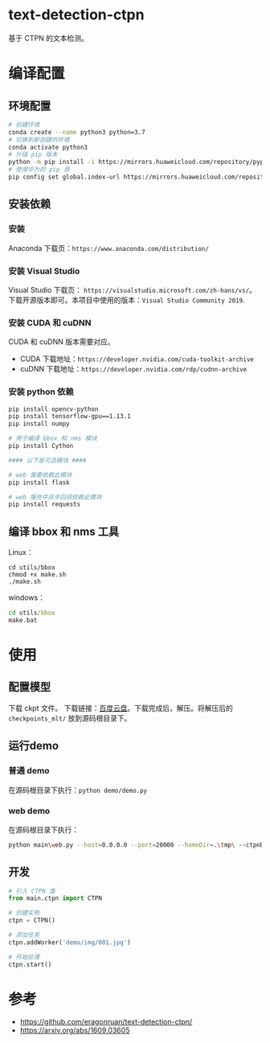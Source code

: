 # text-detection-ctpn
基于 CTPN 的文本检测。

# 编译配置

## 环境配置
```sh
# 创建环境
conda create --name python3 python=3.7
# 切换到新创建的环境
conda activate python3
# 升级 pip 版本
python -m pip install -i https://mirrors.huaweicloud.com/repository/pypi/simple pip --upgrade
# 使用华为的 pip 源
pip config set global.index-url https://mirrors.huaweicloud.com/repository/pypi/simple
```

## 安装依赖

### 安装 
Anaconda 下载页：`https://www.anaconda.com/distribution/`

### 安装 Visual Studio
Visual Studio 下载页： `https://visualstudio.microsoft.com/zh-hans/vs/`。下载开源版本即可。本项目中使用的版本：`Visual Studio Community 2019`.

### 安装 CUDA 和 cuDNN
CUDA 和 cuDNN 版本需要对应。
+ CUDA 下载地址：`https://developer.nvidia.com/cuda-toolkit-archive`
+ cuDNN 下载地址：`https://developer.nvidia.com/rdp/cudnn-archive`


### 安装 python 依赖
```sh
pip install opencv-python
pip install tensorflow-gpu==1.13.1
pip install numpy

# 用于编译 bbox 和 nms 模块
pip install Cython

#### 以下是可选模块 ####

# web 需要依赖此模块
pip install flask

# web 服务中异步回调依赖此模块
pip install requests
```

## 编译 bbox 和 nms 工具
Linux：
```shell
cd utils/bbox
chmod +x make.sh
./make.sh
```
windows：
```bat
cd utils/bbox
make.bat
```

# 使用

## 配置模型
下载 ckpt 文件。 下载链接：[百度云盘](https://pan.baidu.com/s/1BNHt_9fiqRPGmEXPaxaFXw)。下载完成后，解压。将解压后的 `checkpoints_mlt/` 放到源码根目录下。

## 运行demo

### 普通 demo
在源码根目录下执行：`python demo/demo.py`
### web demo
在源码根目录下执行：
```sh
python main\web.py --host=0.0.0.0 --port=20000 --homeDir=.\tmp\ --ctpnDebug=True
```

## 开发
```py
# 引入 CTPN 类
from main.ctpn import CTPN

# 创建实例
ctpn = CTPN()

# 添加任务
ctpn.addWorker('demo/img/001.jpg')

# 开始处理
ctpn.start()
```

# 参考
+ https://github.com/eragonruan/text-detection-ctpn/
+ https://arxiv.org/abs/1609.03605
